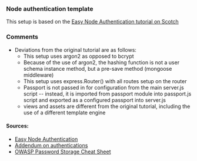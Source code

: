 ### Node authentication template
This setup is based on the [Easy Node Authentication tutorial on Scotch](https://github.com/scotch-io/easy-node-authentication/tree/local)

### Comments
* Deviations from the original tutorial are as follows:
  * This setup uses argon2 as opposed to bcrypt
  * Because of the use of argon2, the hashing function is not a user schema instance method, but a pre-save method (mongoose middleware)
  * This setup uses express.Router() with all routes setup on the router
  * Passport is not passed in for configuration from the main server.js script -- instead, it is imported from passport module into passport.js script and exported as a configured passport into server.js
  * views and assets are different from the original tutorial, including the use of a different template engine 
#### Sources:
* [Easy Node Authentication](https://github.com/scotch-io/easy-node-authentication/tree/local)
* [Addendum on authentications](https://hackernoon.com/your-node-js-authentication-tutorial-is-wrong-f1a3bf831a46)
* [OWASP Password Storage Cheat Sheet](https://www.owasp.org/index.php/Password_Storage_Cheat_Sheet)

